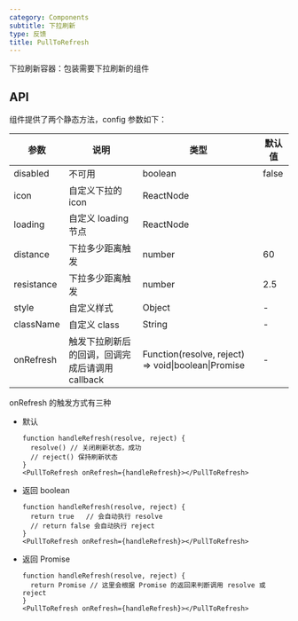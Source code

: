 ```yaml
---
category: Components
subtitle: 下拉刷新
type: 反馈
title: PullToRefresh
---
```


下拉刷新容器：包装需要下拉刷新的组件

## API

组件提供了两个静态方法，config 参数如下：

| 参数       | 说明           | 类型                       | 默认值       |
|------------|----------------|--------------------------|--------------|
| disabled | 不可用       | boolean | false        |
| icon | 自定义下拉的 icon       | ReactNode |         |
| loading | 自定义 loading 节点       | ReactNode |         |
| distance | 下拉多少距离触发       | number |    60     |
| resistance | 下拉多少距离触发       | number |    2.5     |
| style | 自定义样式       | Object | -          |
| className | 自定义 class       | String | -          |
| onRefresh | 触发下拉刷新后的回调，回调完成后请调用 callback | Function(resolve, reject) => void\|boolean\|Promise | -           |

onRefresh 的触发方式有三种
- 默认
  ```
  function handleRefresh(resolve, reject) {
    resolve() // 关闭刷新状态，成功
    // reject() 保持刷新状态
  }
  <PullToRefresh onRefresh={handleRefresh}></PullToRefresh>
  ```
- 返回 boolean
  ```
  function handleRefresh(resolve, reject) {
    return true   // 会自动执行 resolve
    // return false 会自动执行 reject
  }
  <PullToRefresh onRefresh={handleRefresh}></PullToRefresh>
  ```
- 返回 Promise
  ```
  function handleRefresh(resolve, reject) {
    return Promise // 这里会根据 Promise 的返回来判断调用 resolve 或 reject
  }
  <PullToRefresh onRefresh={handleRefresh}></PullToRefresh>
  ```

